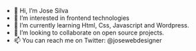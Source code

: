 - 👋 Hi, I’m Jose Silva
- 👀 I’m interested in frontend technologies
- 🌱 I’m currently learning Html, Css, Javascript and Wordpress.
- 💞️ I’m looking to collaborate on open source projects.
- 📫 You can reach me on Twitter: @josewebdesigner

<!---
nsilvacastellon/nsilvacastellon is a ✨ special ✨ repository because its `README.md` (this file) appears on your GitHub profile.
You can click the Preview link to take a look at your changes.
--->
